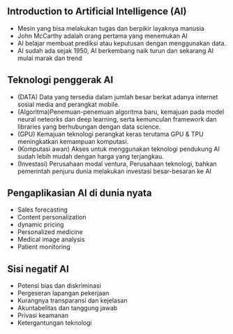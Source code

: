 ## Introduction to Artificial Intelligence (AI)
- Mesin yang bisa melakukan tugas dan berpikir layaknya manusia
- John McCarthy adalah orang pertama yang menemukan AI 
- AI belajar membuat prediksi atau keputusan dengan menggunakan data.
- AI sudah ada sejak 1950, AI berkembang naik turun dan sekarang AI mulai marak dan trend

## Teknologi penggerak AI
- (DATA) Data yang tersedia dalam jumlah besar berkat adanya internet sosial media and perangkat mobile.
- (Algoritma)Penemuan-penemuan algoritma baru, kemajuan pada model neural neteorks dan deep learning, serta kemunculan framework dan libraries yang berhubungan dengan data science.
- (GPU) Kemajuan teknologi perangkat keras terutama GPU & TPU meningkatkan kemampuan komputasi.
- (Komputasi awan) Akses untuk menggunakan teknologi pendukung AI sudah lebih mudah dengan harga yang terjangkau.
- (Investasi) Perusahaan modal ventura,  Perusahaan teknologi, bahkan pemerintah penjuru dunia melakukan investasi besar-besaran ke AI

## Pengaplikasian AI di dunia nyata
- Sales forecasting
- Content personalization
- dynamic pricing
- Personalized  medicine
- Medical image analysis
- Patient monitoring

## Sisi negatif AI
- Potensi bias dan diskriminasi
- Pergeseran lapangan pekerjaan
- Kurangnya transparansi dan kejelasan
- Akuntabelitas dan tanggung jawab
- Privasi keamanan
- Ketergantungan teknologi
